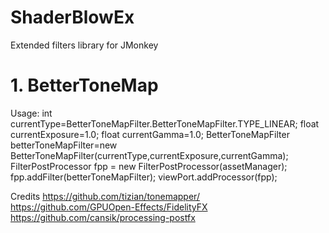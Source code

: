 # ShaderBlowEx
Extended filters library for JMonkey

# 1. BetterToneMap

Usage:
int currentType=BetterToneMapFilter.BetterToneMapFilter.TYPE_LINEAR;
float currentExposure=1.0;
float currentGamma=1.0;
BetterToneMapFilter betterToneMapFilter=new BetterToneMapFilter(currentType,currentExposure,currentGamma);
FilterPostProcessor fpp = new FilterPostProcessor(assetManager);
fpp.addFilter(betterToneMapFilter);
viewPort.addProcessor(fpp);

Credits 
https://github.com/tizian/tonemapper/
https://github.com/GPUOpen-Effects/FidelityFX
https://github.com/cansik/processing-postfx
